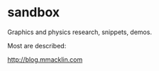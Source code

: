 sandbox
=======

Graphics and physics research, snippets, demos.

Most are described:

http://blog.mmacklin.com

